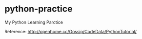 # python-practice
My Python Learning Parctice

Reference: http://openhome.cc/Gossip/CodeData/PythonTutorial/
